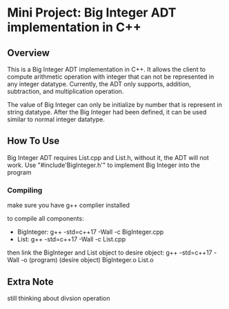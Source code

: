 # Mini Project: Big Integer ADT implementation in C++

## Overview

This is a Big Integer ADT implementation in C++. It allows the client to compute arithmetic operation with integer
that can not be represented in any integer datatype. Currently, the ADT only supports, addition, subtraction, and multiplication operation.

The value of Big Integer can only be initialize by number that is represent in string datatype. After the Big Integer had been defined, it can be
used similar to normal integer datatype. 

## How To Use

Big Integer ADT requires List.cpp and List.h, without it, the ADT will not work. Use "#include'BigInteger.h'" to implement Big Integer into the program

### Compiling 

make sure you have g++ complier installed

to compile all components:
- BigInteger: g++ -std=c++17 -Wall -c BigInteger.cpp
- List: g++ -std=c++17 -Wall -c List.cpp

then link the BigInteger and List object to desire object:
g++ -std=c++17 -Wall -o (program) (desire object) BigInteger.o List.o

## Extra Note

still thinking about divsion operation

